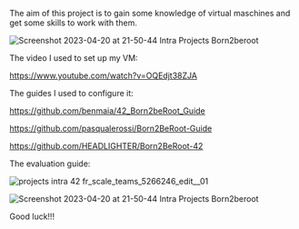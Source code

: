 The aim of this project is to gain some knowledge of virtual maschines and get some skills to work with them.

![Screenshot 2023-04-20 at 21-50-44 Intra Projects Born2beroot](https://github.com/AshParker19/42Lisboa_libft_and_rank01/assets/117525743/a9902805-089f-4a57-833a-33313ebea979)

The video I used to set up my VM:

https://www.youtube.com/watch?v=OQEdjt38ZJA

The guides I used to configure it:

https://github.com/benmaia/42_Born2beRoot_Guide

https://github.com/pasqualerossi/Born2BeRoot-Guide

https://github.com/HEADLIGHTER/Born2BeRoot-42

The evaluation guide:

![projects intra 42 fr_scale_teams_5266246_edit__01](https://user-images.githubusercontent.com/117525743/233130262-43ab82e4-0ac6-466e-9908-e88653a4c7d8.png)

![Screenshot 2023-04-20 at 21-50-44 Intra Projects Born2beroot](https://user-images.githubusercontent.com/117525743/233486297-e57c4ce9-881b-44b7-9bae-7c210c362bf2.png)

Good luck!!!
